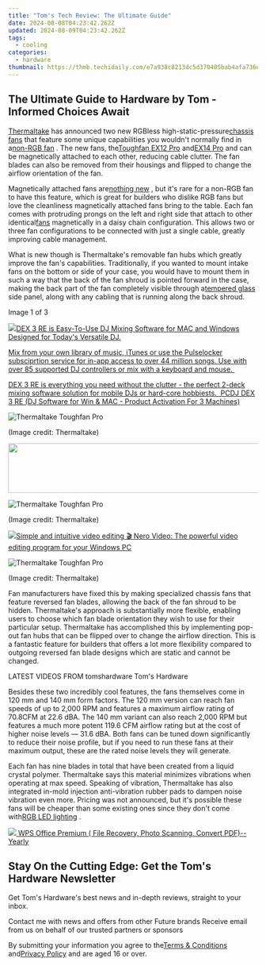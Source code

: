 ```yaml
---
title: "Tom's Tech Review: The Ultimate Guide"
date: 2024-08-08T04:23:42.262Z
updated: 2024-08-09T04:23:42.262Z
tags:
  - cooling
categories:
  - hardware
thumbnail: https://thmb.techidaily.com/e7a938c8213dc5d370405bab4afa736e010a188d2f4d2dd7c34adab834ad1c13.jpg
---
```


## The Ultimate Guide to Hardware by Tom - Informed Choices Await

[Thermaltake](https://www.tomshardware.com/tag/thermaltake) has announced two new RGBless high-static-pressure[chassis fans](https://www.tomshardware.com/how-to/set-up-pc-case-fans-for-airflow-and-performance) that feature some unique capabilities you wouldn't normally find in a[non-RGB fan](https://www.tomshardware.com/pc-components/cooling/case-fans) . The new fans, the[Toughfan EX12 Pro](https://www.thermaltake.com/toughfan-ex12-pro-high-static-pressure-pc-cooling-fan-swappable-edition-3-fan-pack.html) and[EX14 Pro](https://www.thermaltake.com/toughfan-ex14-pro-high-static-pressure-pc-cooling-fan-swappable-edition-3-fan-pack.html) and can be magnetically attached to each other, reducing cable clutter. The fan blades can also be removed from their housings and flipped to change the airflow orientation of the fan.

 Magnetically attached fans are[nothing new](https://www.tomshardware.com/news/corsair-ml-pro-rgb-fans-magnetic-levitation,35950.html) , but it's rare for a non-RGB fan to have this feature, which is great for builders who dislike RGB fans but love the cleanliness magnetically attached fans bring to the table. Each fan comes with protruding prongs on the left and right side that attach to other identical[fans](https://www.tomshardware.com/pc-components/cooling/case-fans) magnetically in a daisy chain configuration. This allows two or three fan configurations to be connected with just a single cable, greatly improving cable management.

 What is new though is Thermaltake's removable fan hubs which greatly improve the fan's capabilities. Traditionally, if you wanted to mount intake fans on the bottom or side of your case, you would have to mount them in such a way that the back of the fan shroud is pointed forward in the case, making the back part of the fan completely visible through a[tempered glass](https://www.tomshardware.com/reviews/phanteks-enthoo-evolv-atx-tempered-glass-mid-tower-case,4560.html) side panel, along with any cabling that is running along the back shroud.

 Image 1 of 3

<!-- affiliate ads begin -->
<a href="https://shop.pcdj.com/order/checkout.php?PRODS=4698827&QTY=1&AFFILIATE=108875&CART=1"> <img src="https://secure.avangate.com/images/merchant/47f4b6321e9fd8e8f7326a6adc1a7c1e/products/dex3REpage-newmainscreenshot.png" border="0">DEX 3 RE is Easy-To-Use DJ Mixing Software for MAC and Windows Designed for Today's Versatile DJ. 

 Mix from your own library of music, iTunes or use the Pulselocker subsciprtion service for in-app access to over 44 million songs. Use with over 85 supported DJ controllers or mix with a keyboard and mouse.  

 DEX 3 RE is everything you need without the clutter - the perfect 2-deck mixing software solution for mobile DJs or hard-core hobbiests.  
 PCDJ DEX 3 RE (DJ Software for Win & MAC - Product Activation For 3 Machines)</a>
<!-- affiliate ads end -->
![Thermaltake Toughfan Pro](https://vanilla.futurecdn.net/cyclingnews/media/img/missing-image.svg)

 (Image credit: Thermaltake)

<!-- affiliate ads begin -->
<a href="https://imp.i110150.net/c/5597632/924299/11305" target="_top" id="924299"><img src="//a.impactradius-go.com/display-ad/11305-924299" border="0" alt="" width="520" height="100"/></a>
<!-- affiliate ads end -->
![Thermaltake Toughfan Pro](https://vanilla.futurecdn.net/cyclingnews/media/img/missing-image.svg)

 (Image credit: Thermaltake)

<!-- affiliate ads begin -->
<a href="https://store.nero.com/order/checkout.php?PRODS=42296685&QTY=1&AFFILIATE=108875&CART=1"><img src="http://cdnwww.nero.com/nero-com-wAssets/img/banners/2022/video-pp/ScreenshotSlider/Nero-Video-Advanced-editing.JPG" border="0">Simple and intuitive video editing
🎬 Nero Video:
The powerful video editing program for your Windows PC</a>
<!-- affiliate ads end -->
![Thermaltake Toughfan Pro](https://vanilla.futurecdn.net/cyclingnews/media/img/missing-image.svg)

 (Image credit: Thermaltake)

 Fan manufacturers have fixed this by making specialized chassis fans that feature reversed fan blades, allowing the back of the fan shroud to be hidden. Thermaltake's approach is substantially more flexible, enabling users to choose which fan blade orientation they wish to use for their particular setup. Thermaltake has accomplished this by implementing pop-out fan hubs that can be flipped over to change the airflow direction. This is a fantastic feature for builders that offers a lot more flexibility compared to outgoing reversed fan blade designs which are static and cannot be changed.

 LATEST VIDEOS FROM tomshardware Tom's Hardware

 Besides these two incredibly cool features, the fans themselves come in 120 mm and 140 mm form factors. The 120 mm version can reach fan speeds of up to 2,000 RPM and features a maximum airflow rating of 70.8CFM at 22.6 dBA. The 140 mm variant can also reach 2,000 RPM but features a much more potent 119.6 CFM airflow rating but at the cost of higher noise levels — 31.6 dBA. Both fans can be tuned down significantly to reduce their noise profile, but if you need to run these fans at their maximum output, these are the rated noise levels they will generate.

 Each fan has nine blades in total that have been created from a liquid crystal polymer. Thermaltake says this material minimizes vibrations when operating at max speed. Speaking of vibration, Thermaltake has also integrated in-mold injection anti-vibration rubber pads to dampen noise vibration even more. Pricing was not announced, but it's possible these fans will be cheaper than some existing ones since they don't come with[RGB LED lighting](https://www.tomshardware.com/news/nzxt-hue-rgb-led-kit,30416.html) .

<!-- affiliate ads begin -->
<a href="https://secure.2checkout.com/order/checkout.php?PRODS=38729081&QTY=1&AFFILIATE=108875&CART=1"><img src="https://website-prod.cache.wpscdn.com/img/wps-writer-free-word-processor-1x.3d9c80d.png" border="0">
WPS Office Premium ( File Recovery, Photo Scanning, Convert PDF)--Yearly</a>
<!-- affiliate ads end -->
## Stay On the Cutting Edge: Get the Tom's Hardware Newsletter

 Get Tom's Hardware's best news and in-depth reviews, straight to your inbox.

 Contact me with news and offers from other Future brands  Receive email from us on behalf of our trusted partners or sponsors

 By submitting your information you agree to the[Terms & Conditions](https://futureplc.com/terms-conditions/) and[Privacy Policy](https://futureplc.com/privacy-policy/) and are aged 16 or over.


<ins class="adsbygoogle"
     style="display:block"
     data-ad-format="autorelaxed"
     data-ad-client="ca-pub-7571918770474297"
     data-ad-slot="1223367746"></ins>



<ins class="adsbygoogle"
     style="display:block"
     data-ad-client="ca-pub-7571918770474297"
     data-ad-slot="8358498916"
     data-ad-format="auto"
     data-full-width-responsive="true"></ins>
